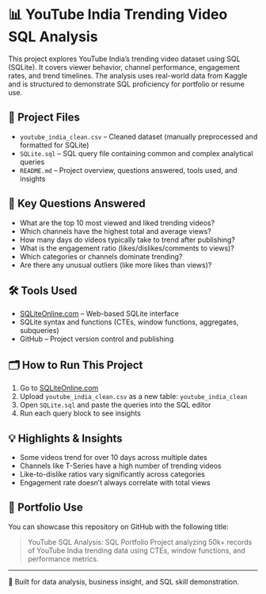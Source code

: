 # 📊 YouTube India Trending Video SQL Analysis

This project explores YouTube India’s trending video dataset using SQL (SQLite). It covers viewer behavior, channel performance, engagement rates, and trend timelines. The analysis uses real-world data from Kaggle and is structured to demonstrate SQL proficiency for portfolio or resume use.

## 📁 Project Files

- `youtube_india_clean.csv` – Cleaned dataset (manually preprocessed and formatted for SQLite)
- `SQLite.sql` – SQL query file containing common and complex analytical queries
- `README.md` – Project overview, questions answered, tools used, and insights

## 🧠 Key Questions Answered

- What are the top 10 most viewed and liked trending videos?
- Which channels have the highest total and average views?
- How many days do videos typically take to trend after publishing?
- What is the engagement ratio (likes/dislikes/comments to views)?
- Which categories or channels dominate trending?
- Are there any unusual outliers (like more likes than views)?

## 🛠️ Tools Used

- [SQLiteOnline.com](https://sqliteonline.com) – Web-based SQLite interface
- SQLite syntax and functions (CTEs, window functions, aggregates, subqueries)
- GitHub – Project version control and publishing

## 🗂️ How to Run This Project

1. Go to [SQLiteOnline.com](https://sqliteonline.com)
2. Upload `youtube_india_clean.csv` as a new table: `youtube_india_clean`
3. Open `SQLite.sql` and paste the queries into the SQL editor
4. Run each query block to see insights

## 💡 Highlights & Insights

- Some videos trend for over 10 days across multiple dates
- Channels like T-Series have a high number of trending videos
- Like-to-dislike ratios vary significantly across categories
- Engagement rate doesn’t always correlate with total views

## 🚀 Portfolio Use

You can showcase this repository on GitHub with the following title:
> YouTube SQL Analysis: SQL Portfolio Project analyzing 50k+ records of YouTube India trending data using CTEs, window functions, and performance metrics.

---

📌 Built for data analysis, business insight, and SQL skill demonstration.